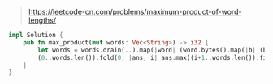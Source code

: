 > https://leetcode-cn.com/problems/maximum-product-of-word-lengths/

``` rust
impl Solution {
    pub fn max_product(mut words: Vec<String>) -> i32 {
        let words = words.drain(..).map(|word| (word.bytes().map(|b| (b - b'a') as i32).fold(0, |bit_rep, bias| bit_rep | (1 << bias)), word.len() as i32)).collect::<Vec<(i32, i32)>>();
        (0..words.len()).fold(0, |ans, i| ans.max((i+1..words.len()).filter(|j| words[i].0 & words[*j].0 == 0).fold(0, |max_mul, j| max_mul.max(words[i].1 * words[j].1))))
    }
}
```